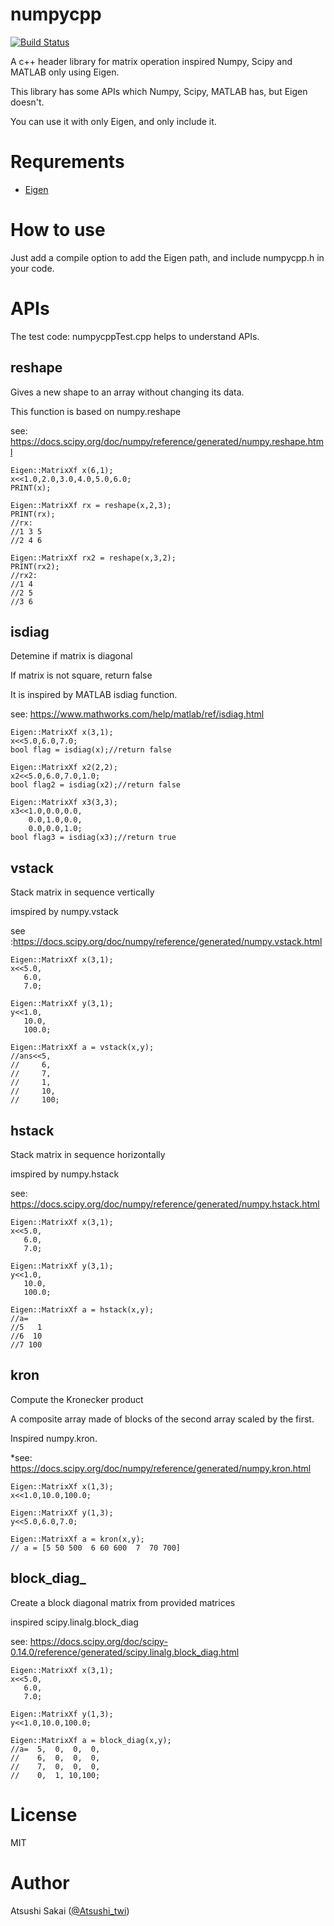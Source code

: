 # numpycpp
[![Build Status](https://travis-ci.org/AtsushiSakai/numpycpp.svg?branch=master)](https://travis-ci.org/AtsushiSakai/numpycpp)

A c++ header library for matrix operation inspired Numpy, Scipy and MATLAB only using Eigen.

This library has some APIs which Numpy, Scipy, MATLAB has, but Eigen doesn't.

You can use it with only Eigen, and only include it.

# Requrements

- [Eigen](http://eigen.tuxfamily.org/index.php?title=Main_Page)

# How to use

Just add a compile option to add the Eigen path, and include numpycpp.h in your code.

# APIs

The test code: numpycppTest.cpp helps to understand APIs.

## reshape

Gives a new shape to an array without changing its data.

This function is based on numpy.reshape 

see: https://docs.scipy.org/doc/numpy/reference/generated/numpy.reshape.html

    Eigen::MatrixXf x(6,1);
    x<<1.0,2.0,3.0,4.0,5.0,6.0;
    PRINT(x);

    Eigen::MatrixXf rx = reshape(x,2,3);
    PRINT(rx);
    //rx:
    //1 3 5
    //2 4 6

    Eigen::MatrixXf rx2 = reshape(x,3,2);
    PRINT(rx2);
    //rx2:
    //1 4
    //2 5
    //3 6


## isdiag

Detemine if matrix is diagonal

If matrix is not square, return false

It is inspired by MATLAB isdiag function.

see: https://www.mathworks.com/help/matlab/ref/isdiag.html



    Eigen::MatrixXf x(3,1);
    x<<5.0,6.0,7.0;
    bool flag = isdiag(x);//return false

    Eigen::MatrixXf x2(2,2);
    x2<<5.0,6.0,7.0,1.0;
    bool flag2 = isdiag(x2);//return false

    Eigen::MatrixXf x3(3,3);
    x3<<1.0,0.0,0.0,
        0.0,1.0,0.0,
        0.0,0.0,1.0;
    bool flag3 = isdiag(x3);//return true



## vstack

Stack matrix in sequence vertically

imspired by numpy.vstack

see :https://docs.scipy.org/doc/numpy/reference/generated/numpy.vstack.html

    Eigen::MatrixXf x(3,1);
    x<<5.0,
       6.0,
       7.0;

    Eigen::MatrixXf y(3,1);
    y<<1.0,
       10.0,
       100.0;

    Eigen::MatrixXf a = vstack(x,y);
    //ans<<5,
    //     6,
    //     7,
    //     1,
    //     10,
    //     100;

## hstack

Stack matrix in sequence horizontally

imspired by numpy.hstack

see: https://docs.scipy.org/doc/numpy/reference/generated/numpy.hstack.html
 

    Eigen::MatrixXf x(3,1);
    x<<5.0,
       6.0,
       7.0;

    Eigen::MatrixXf y(3,1);
    y<<1.0,
       10.0,
       100.0;

    Eigen::MatrixXf a = hstack(x,y);
    //a=
    //5   1
    //6  10
    //7 100

## kron

Compute the Kronecker product

A composite array made of blocks of the second array scaled by the first.

Inspired numpy.kron. 

*see: https://docs.scipy.org/doc/numpy/reference/generated/numpy.kron.html


    Eigen::MatrixXf x(1,3);
    x<<1.0,10.0,100.0;

    Eigen::MatrixXf y(1,3);
    y<<5.0,6.0,7.0;

    Eigen::MatrixXf a = kron(x,y);
    // a = [5 50 500  6 60 600  7  70 700]


## block_diag_

Create a block diagonal matrix from provided matrices

inspired scipy.linalg.block_diag

see: https://docs.scipy.org/doc/scipy-0.14.0/reference/generated/scipy.linalg.block_diag.html


    Eigen::MatrixXf x(3,1);
    x<<5.0,
       6.0,
       7.0;

    Eigen::MatrixXf y(1,3);
    y<<1.0,10.0,100.0;

    Eigen::MatrixXf a = block_diag(x,y);
    //a=  5,  0,  0,  0,
    //    6,  0,  0,  0,
    //    7,  0,  0,  0,
    //    0,  1, 10,100;


# License 

MIT

# Author

Atsushi Sakai ([@Atsushi_twi](https://twitter.com/Atsushi_twi))

